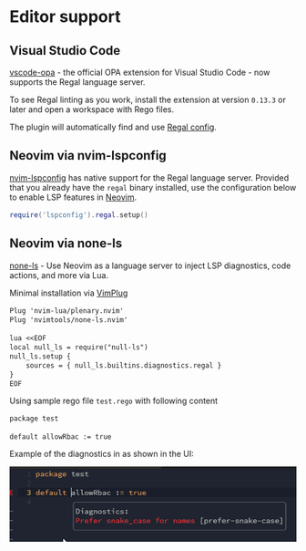 # Editor support

## Visual Studio Code

[vscode-opa](https://marketplace.visualstudio.com/items?itemName=tsandall.opa) -
the official OPA extension for Visual Studio Code - now supports the Regal language server.

To see Regal linting as you work, install the extension at version `0.13.3` or later
and open a workspace with Rego files.

The plugin will automatically find and use
[Regal config](https://docs.styra.com/regal#configuration).

## Neovim via nvim-lspconfig

[nvim-lspconfig](https://github.com/neovim/nvim-lspconfig) has native support for the 
Regal language server. Provided that you already have the `regal` binary installed,
use the configuration below to enable LSP features in [Neovim](https://neovim.io).

```lua
require('lspconfig').regal.setup()
```

## Neovim via none-ls

[none-ls](https://github.com/nvimtools/none-ls.nvim) - Use Neovim as a language server to inject LSP diagnostics,
code actions, and more via Lua.

Minimal installation via [VimPlug](https://github.com/junegunn/vim-plug)

```vim
Plug 'nvim-lua/plenary.nvim'
Plug 'nvimtools/none-ls.nvim'

lua <<EOF
local null_ls = require("null-ls")
null_ls.setup {
    sources = { null_ls.builtins.diagnostics.regal }
}
EOF
```

Using sample rego file `test.rego` with following content

```rego
package test

default allowRbac := true
```

Example of the diagnostics in as shown in the UI:

![regal in none-ls](./assets/editors-neovim.png)
